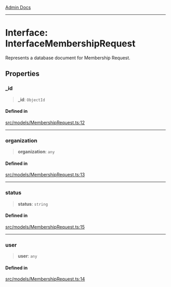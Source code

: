[Admin Docs](/)

***

# Interface: InterfaceMembershipRequest

Represents a database document for Membership Request.

## Properties

### \_id

> **\_id**: `ObjectId`

#### Defined in

[src/models/MembershipRequest.ts:12](https://github.com/Suyash878/talawa-api/blob/cfd688207611ba245c99edd8dbaccb2cdbf6a043/src/models/MembershipRequest.ts#L12)

***

### organization

> **organization**: `any`

#### Defined in

[src/models/MembershipRequest.ts:13](https://github.com/Suyash878/talawa-api/blob/cfd688207611ba245c99edd8dbaccb2cdbf6a043/src/models/MembershipRequest.ts#L13)

***

### status

> **status**: `string`

#### Defined in

[src/models/MembershipRequest.ts:15](https://github.com/Suyash878/talawa-api/blob/cfd688207611ba245c99edd8dbaccb2cdbf6a043/src/models/MembershipRequest.ts#L15)

***

### user

> **user**: `any`

#### Defined in

[src/models/MembershipRequest.ts:14](https://github.com/Suyash878/talawa-api/blob/cfd688207611ba245c99edd8dbaccb2cdbf6a043/src/models/MembershipRequest.ts#L14)
